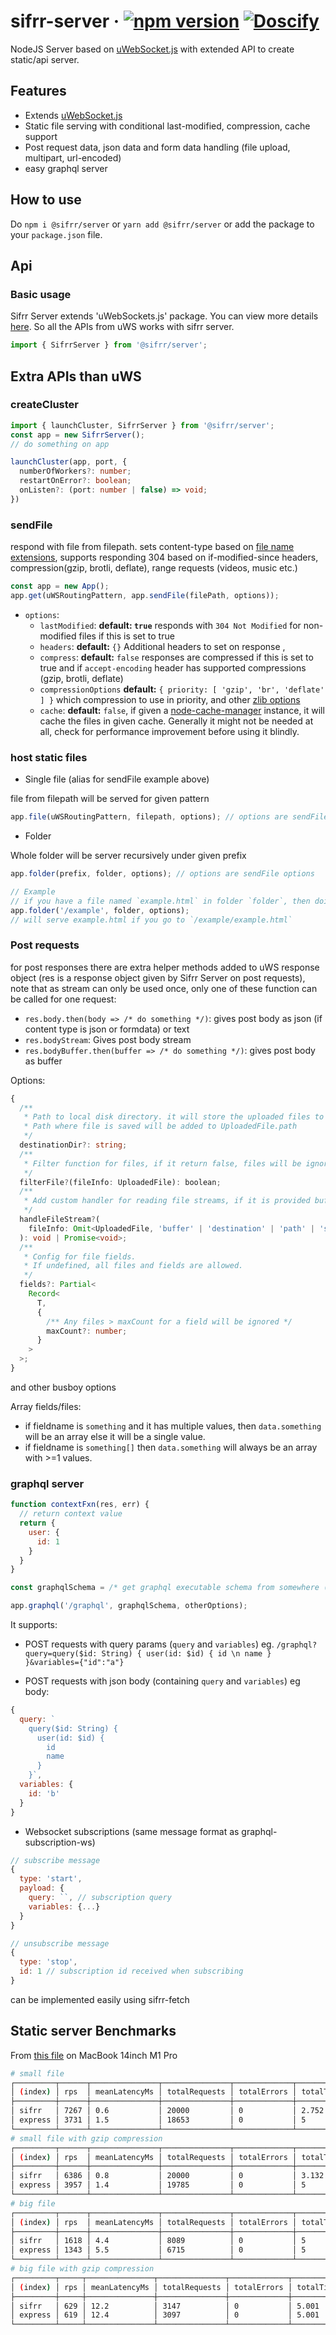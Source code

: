# sifrr-server · [![npm version](https://img.shields.io/npm/v/@sifrr/server.svg)](https://www.npmjs.com/package/@sifrr/server) [![Doscify](https://img.shields.io/badge/API%20docs-Docsify-red.svg)](https://sifrr.github.io/sifrr/#/./packages/server/sifrr-server/)

NodeJS Server based on [uWebSocket.js](https://github.com/uNetworking/uWebSockets.js) with extended API to create static/api server.

## Features

- Extends [uWebSocket.js](https://github.com/uNetworking/uWebSockets.js)
- Static file serving with conditional last-modified, compression, cache support
- Post request data, json data and form data handling (file upload, multipart, url-encoded)
- easy graphql server

## How to use

Do `npm i @sifrr/server` or `yarn add @sifrr/server` or add the package to your `package.json` file.

## Api

### Basic usage

Sifrr Server extends 'uWebSockets.js' package. You can view more details [here](https://github.com/uNetworking/uWebSockets.js). So all the APIs from uWS works with sifrr server.

```js
import { SifrrServer } from '@sifrr/server';
```

## Extra APIs than uWS

### createCluster

```ts
import { launchCluster, SifrrServer } from '@sifrr/server';
const app = new SifrrServer();
// do something on app

launchCluster(app, port, {
  numberOfWorkers?: number;
  restartOnError?: boolean;
  onListen?: (port: number | false) => void;
})
```

### sendFile

respond with file from filepath. sets content-type based on [file name extensions](./src/server/mime.js), supports responding 304 based on if-modified-since headers, compression(gzip, brotli, deflate), range requests (videos, music etc.)

```js
const app = new App();
app.get(uWSRoutingPattern, app.sendFile(filePath, options));
```

- `options`:
  - `lastModified`: **default: `true`** responds with `304 Not Modified` for non-modified files if this is set to true
  - `headers`: **default:** `{}` Additional headers to set on response ,
  - `compress`: **default:** `false` responses are compressed if this is set to true and if `accept-encoding` header has supported compressions (gzip, brotli, deflate)
  - `compressionOptions` **default:** `{ priority: [ 'gzip', 'br', 'deflate' ] }` which compression to use in priority, and other [zlib options](https://nodejs.org/api/zlib.html#zlib_class_options)
  - `cache`: **default:** `false`, if given a [node-cache-manager](https://github.com/BryanDonovan/node-cache-manager) instance, it will cache the files in given cache. Generally it might not be needed at all, check for performance improvement before using it blindly.

### host static files

- Single file (alias for sendFile example above)

file from filepath will be served for given pattern

```js
app.file(uWSRoutingPattern, filepath, options); // options are sendFile options
```

- Folder

Whole folder will be server recursively under given prefix

```js
app.folder(prefix, folder, options); // options are sendFile options

// Example
// if you have a file named `example.html` in folder `folder`, then doing this
app.folder('/example', folder, options);
// will serve example.html if you go to `/example/example.html`
```

### Post requests

for post responses there are extra helper methods added to uWS response object (res is a response object given by Sifrr Server on post requests), note that as stream can only be used once, only one of these function can be called for one request:

- `res.body.then(body => /* do something */)`: gives post body as json (if content type is json or formdata) or text
- `res.bodyStream`: Gives post body stream
- `res.bodyBuffer.then(buffer => /* do something */)`: gives post body as buffer

Options:

```ts
{
  /**
   * Path to local disk directory. it will store the uploaded files to local disk if directory is given
   * Path where file is saved will be added to UploadedFile.path
   */
  destinationDir?: string;
  /**
   * Filter function for files, if it return false, files will be ignored.
   */
  filterFile?(fileInfo: UploadedFile): boolean;
  /**
   * Add custom handler for reading file streams, if it is provided buffer/path will not be available in uploaded file info
   */
  handleFileStream?(
    fileInfo: Omit<UploadedFile, 'buffer' | 'destination' | 'path' | 'size'>
  ): void | Promise<void>;
  /**
   * Config for file fields.
   * If undefined, all files and fields are allowed.
   */
  fields?: Partial<
    Record<
      T,
      {
        /** Any files > maxCount for a field will be ignored */
        maxCount?: number;
      }
    >
  >;
}
```

and other busboy options

Array fields/files:

- if fieldname is `something` and it has multiple values, then `data.something` will be an array else it will be a single value.
- if fieldname is `something[]` then `data.something` will always be an array with >=1 values.

### graphql server

```js
function contextFxn(res, err) {
  // return context value
  return {
    user: {
      id: 1
    }
  }
}

const graphqlSchema = /* get graphql executable schema from somewhere (Javascript one, not graphql dsl) */;

app.graphql('/graphql', graphqlSchema, otherOptions);
```

It supports:

- POST requests with query params (`query` and `variables`) eg. `/graphql?query=query($id: String) { user(id: $id) { id \n name } }&variables={"id":"a"}`

- POST requests with json body (containing `query` and `variables`) eg body:

```js
{
  query: `
    query($id: String) {
      user(id: $id) {
        id
        name
      }
    }`,
  variables: {
    id: 'b'
  }
}
```

- Websocket subscriptions (same message format as graphql-subscription-ws)

```js
// subscribe message
{
  type: 'start',
  payload: {
    query: ``, // subscription query
    variables: {...}
  }
}

// unsubscribe message
{
  type: 'stop',
  id: 1 // subscription id received when subscribing
}
```

can be implemented easily using sifrr-fetch

## Static server Benchmarks

From [this file](./test/browser/speed.test.js) on MacBook 14inch M1 Pro

```sh
# small file
┌─────────┬──────┬───────────────┬───────────────┬─────────────┬──────────────────┐
│ (index) │ rps  │ meanLatencyMs │ totalRequests │ totalErrors │ totalTimeSeconds │
├─────────┼──────┼───────────────┼───────────────┼─────────────┼──────────────────┤
│ sifrr   │ 7267 │ 0.6           │ 20000         │ 0           │ 2.752            │
│ express │ 3731 │ 1.5           │ 18653         │ 0           │ 5                │
└─────────┴──────┴───────────────┴───────────────┴─────────────┴──────────────────┘
# small file with gzip compression
┌─────────┬──────┬───────────────┬───────────────┬─────────────┬──────────────────┐
│ (index) │ rps  │ meanLatencyMs │ totalRequests │ totalErrors │ totalTimeSeconds │
├─────────┼──────┼───────────────┼───────────────┼─────────────┼──────────────────┤
│ sifrr   │ 6386 │ 0.8           │ 20000         │ 0           │ 3.132            │
│ express │ 3957 │ 1.4           │ 19785         │ 0           │ 5                │
└─────────┴──────┴───────────────┴───────────────┴─────────────┴──────────────────┘
# big file
┌─────────┬──────┬───────────────┬───────────────┬─────────────┬──────────────────┐
│ (index) │ rps  │ meanLatencyMs │ totalRequests │ totalErrors │ totalTimeSeconds │
├─────────┼──────┼───────────────┼───────────────┼─────────────┼──────────────────┤
│ sifrr   │ 1618 │ 4.4           │ 8089          │ 0           │ 5                │
│ express │ 1343 │ 5.5           │ 6715          │ 0           │ 5                │
└─────────┴──────┴───────────────┴───────────────┴─────────────┴──────────────────┘
# big file with gzip compression
┌─────────┬─────┬───────────────┬───────────────┬─────────────┬──────────────────┐
│ (index) │ rps │ meanLatencyMs │ totalRequests │ totalErrors │ totalTimeSeconds │
├─────────┼─────┼───────────────┼───────────────┼─────────────┼──────────────────┤
│ sifrr   │ 629 │ 12.2          │ 3147          │ 0           │ 5.001            │
│ express │ 619 │ 12.4          │ 3097          │ 0           │ 5.001            │
└─────────┴─────┴───────────────┴───────────────┴─────────────┴──────────────────┘
```
